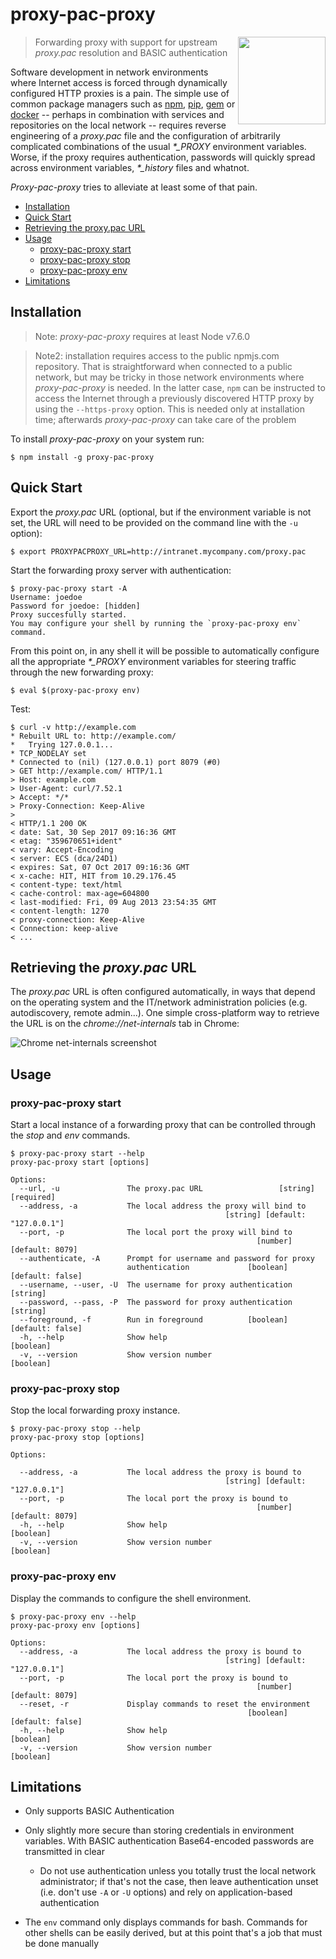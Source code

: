 # proxy-pac-proxy

<img src="https://user-images.githubusercontent.com/13051155/31047761-b81f3b34-a610-11e7-849d-6ca9924c93a6.png" height="140" align="right">

> Forwarding proxy with support for upstream *proxy.pac* resolution
> and BASIC authentication

Software development in network environments where Internet access is
forced through dynamically configured HTTP proxies is a pain. The
simple use of common package managers such as
[npm](https://www.npmjs.com/),
[pip](https://pypi.python.org/pypi/pip), [gem](https://rubygems.org/)
or [docker](https://www.docker.com/) -- perhaps in combination with
services and repositories on the local network -- requires reverse
engineering of a *proxy.pac* file and the configuration of arbitrarily
complicated combinations of the usual *\*_PROXY* environment
variables. Worse, if the proxy requires authentication, passwords will
quickly spread across environment variables, *\*_history* files and
whatnot.

*Proxy-pac-proxy* tries to alleviate at least some of that pain.

 * [Installation](#installation)
 * [Quick Start](#quick-start)
 * [Retrieving the proxy.pac URL](#retrieving-the-proxypac-url)
 * [Usage](#usage)
   * [proxy-pac-proxy start](#proxy-pac-proxy-start)
   * [proxy-pac-proxy stop](#proxy-pac-proxy-stop)
   * [proxy-pac-proxy env](#proxy-pac-proxy-env)
 * [Limitations](#limitations)

## Installation

> Note: *proxy-pac-proxy* requires at least Node v7.6.0

> Note2: installation requires access to the public npmjs.com
> repository. That is straightforward when connected to a public
> network, but may be tricky in those network environments where
> *proxy-pac-proxy* is needed. In the latter case, `npm` can be
> instructed to access the Internet through a previously discovered
> HTTP proxy by using the `--https-proxy` option. This is needed only
> at installation time; afterwards *proxy-pac-proxy* can take care of
> the problem

To install *proxy-pac-proxy* on your system run:

```
$ npm install -g proxy-pac-proxy
```


## Quick Start

Export the *proxy.pac* URL (optional, but if the environment variable
is not set, the URL will need to be provided on the command line with
the `-u` option):

```
$ export PROXYPACPROXY_URL=http://intranet.mycompany.com/proxy.pac
```

Start the forwarding proxy server with authentication:

```
$ proxy-pac-proxy start -A
Username: joedoe
Password for joedoe: [hidden]
Proxy succesfully started.
You may configure your shell by running the `proxy-pac-proxy env` command.
```

From this point on, in any shell it will be possible to automatically
configure all the appropriate *\*_PROXY* environment variables for
steering traffic through the new forwarding proxy:

```
$ eval $(proxy-pac-proxy env)
```

Test:

```
$ curl -v http://example.com
* Rebuilt URL to: http://example.com/
*   Trying 127.0.0.1...
* TCP_NODELAY set
* Connected to (nil) (127.0.0.1) port 8079 (#0)
> GET http://example.com/ HTTP/1.1
> Host: example.com
> User-Agent: curl/7.52.1
> Accept: */*
> Proxy-Connection: Keep-Alive
> 
< HTTP/1.1 200 OK
< date: Sat, 30 Sep 2017 09:16:36 GMT
< etag: "359670651+ident"
< vary: Accept-Encoding
< server: ECS (dca/24D1)
< expires: Sat, 07 Oct 2017 09:16:36 GMT
< x-cache: HIT, HIT from 10.29.176.45
< content-type: text/html
< cache-control: max-age=604800
< last-modified: Fri, 09 Aug 2013 23:54:35 GMT
< content-length: 1270
< proxy-connection: Keep-Alive
< Connection: keep-alive
< ...
```


## Retrieving the *proxy.pac* URL

The *proxy.pac* URL is often configured automatically, in ways that
depend on the operating system and the IT/network administration
policies (e.g. autodiscovery, remote admin...). One simple
cross-platform way to retrieve the URL is on the
*chrome://net-internals* tab in Chrome:

![Chrome net-internals screenshot](https://user-images.githubusercontent.com/13051155/31044770-b59dc0aa-a5d5-11e7-931c-0f0b0ceb3f8c.png)


## Usage

### proxy-pac-proxy start

Start a local instance of a forwarding proxy that can be controlled
through the *stop* and *env* commands.

```
$ proxy-pac-proxy start --help
proxy-pac-proxy start [options]

Options:
  --url, -u               The proxy.pac URL                 [string] [required]
  --address, -a           The local address the proxy will bind to
                                                [string] [default: "127.0.0.1"]
  --port, -p              The local port the proxy will bind to
                                                       [number] [default: 8079]
  --authenticate, -A      Prompt for username and password for proxy
                          authentication             [boolean] [default: false]
  --username, --user, -U  The username for proxy authentication        [string]
  --password, --pass, -P  The password for proxy authentication        [string]
  --foreground, -f        Run in foreground          [boolean] [default: false]
  -h, --help              Show help                                   [boolean]
  -v, --version           Show version number                         [boolean]
```

### proxy-pac-proxy stop

Stop the local forwarding proxy instance.

```
$ proxy-pac-proxy stop --help
proxy-pac-proxy stop [options]

Options:

  --address, -a           The local address the proxy is bound to
                                                [string] [default: "127.0.0.1"]
  --port, -p              The local port the proxy is bound to
                                                       [number] [default: 8079]
  -h, --help              Show help                                   [boolean]
  -v, --version           Show version number                         [boolean]
```


### proxy-pac-proxy env

Display the commands to configure the shell environment.

```
$ proxy-pac-proxy env --help
proxy-pac-proxy env [options]

Options:
  --address, -a           The local address the proxy is bound to
                                                [string] [default: "127.0.0.1"]
  --port, -p              The local port the proxy is bound to
                                                       [number] [default: 8079]
  --reset, -r             Display commands to reset the environment
                                                     [boolean] [default: false]
  -h, --help              Show help                                   [boolean]
  -v, --version           Show version number                         [boolean]
```

## Limitations

 * Only supports BASIC Authentication

 * Only slightly more secure than storing credentials in environment
   variables. With BASIC authentication Base64-encoded passwords are
   transmitted in clear

     * Do not use authentication unless you totally trust the local
       network administrator; if that's not the case, then leave
       authentication unset (i.e. don't use `-A` or `-U` options) and
       rely on application-based authentication

 * The `env` command only displays commands for bash. Commands for
   other shells can be easily derived, but at this point that's a job
   that must be done manually
